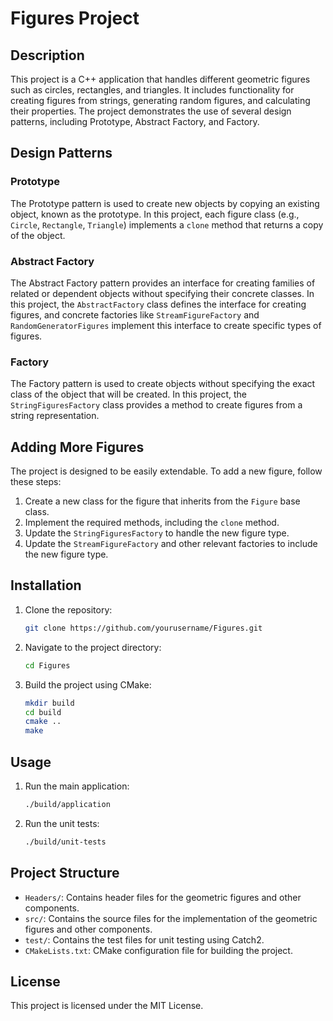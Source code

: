 # Figures Project

## Description
This project is a C++ application that handles different geometric figures such as circles, rectangles, and triangles. It includes functionality for creating figures from strings, generating random figures, and calculating their properties. The project demonstrates the use of several design patterns, including Prototype, Abstract Factory, and Factory.

## Design Patterns
### Prototype
The Prototype pattern is used to create new objects by copying an existing object, known as the prototype. In this project, each figure class (e.g., `Circle`, `Rectangle`, `Triangle`) implements a `clone` method that returns a copy of the object.

### Abstract Factory
The Abstract Factory pattern provides an interface for creating families of related or dependent objects without specifying their concrete classes. In this project, the `AbstractFactory` class defines the interface for creating figures, and concrete factories like `StreamFigureFactory` and `RandomGeneratorFigures` implement this interface to create specific types of figures.

### Factory
The Factory pattern is used to create objects without specifying the exact class of the object that will be created. In this project, the `StringFiguresFactory` class provides a method to create figures from a string representation.

## Adding More Figures
The project is designed to be easily extendable. To add a new figure, follow these steps:
1. Create a new class for the figure that inherits from the `Figure` base class.
2. Implement the required methods, including the `clone` method.
3. Update the `StringFiguresFactory` to handle the new figure type.
4. Update the `StreamFigureFactory` and other relevant factories to include the new figure type.

## Installation
1. Clone the repository:
    ```sh
    git clone https://github.com/yourusername/Figures.git
    ```
2. Navigate to the project directory:
    ```sh
    cd Figures
    ```
3. Build the project using CMake:
    ```sh
    mkdir build
    cd build
    cmake ..
    make
    ```

## Usage
1. Run the main application:
    ```sh
    ./build/application
    ```
2. Run the unit tests:
    ```sh
    ./build/unit-tests
    ```

## Project Structure
- `Headers/`: Contains header files for the geometric figures and other components.
- `src/`: Contains the source files for the implementation of the geometric figures and other components.
- `test/`: Contains the test files for unit testing using Catch2.
- `CMakeLists.txt`: CMake configuration file for building the project.

## License
This project is licensed under the MIT License.
